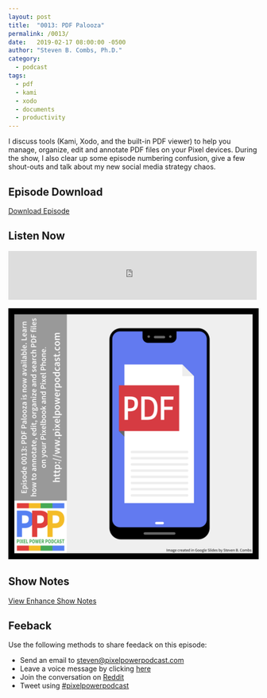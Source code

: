 ```yaml
---
layout: post
title:  "0013: PDF Palooza"
permalink: /0013/
date:   2019-02-17 08:00:00 -0500
author: "Steven B. Combs, Ph.D."
category:
  - podcast
tags:
  - pdf
  - kami
  - xodo
  - documents
  - productivity
---
```


I discuss tools (Kami, Xodo, and the built-in PDF viewer) to help you manage, organize, edit and annotate PDF files on your Pixel devices. During the show, I also clear up some episode numbering confusion, give a few shout-outs and talk about my new social media strategy chaos.

## Episode Download

[Download Episode](https://s3-us-west-2.amazonaws.com/anchor-audio-bank/staging/2019-12-19/4261cc66c0ccc31f7730ae0ecf6ea335.m4a)

## Listen Now

<p><iframe src="https://anchor.fm/pixelpowerpodcast/embed/episodes/0013-PDF-Palooza-e380c8" height="98px" width="500px" frameborder="0" scrolling="no"></iframe></p>

![Episode Album Art](/images/album-art/2019/0013.png)

## Show Notes

[View Enhance Show Notes](https://docs.google.com/document/d/1m8zLOOiI84NzXow2LuHeuSn6XDZsO-Az2rX7fi9xeQo/edit?usp=sharing)

## Feeback

Use the following methods to share feedack on this episode:

* Send an email to <steven@pixelpowerpodcast.com>
* Leave a voice message by clicking [here](https://anchor.fm/pixelpowerpodcast/message)
* Join the conversation on [Reddit](https://www.reddit.com/r/pixelpowerpodcast/)
* Tweet using [#pixelpowerpodcast](https://twitter.com/search?q=%23pixelpowerpodcast&src=typed_query)
